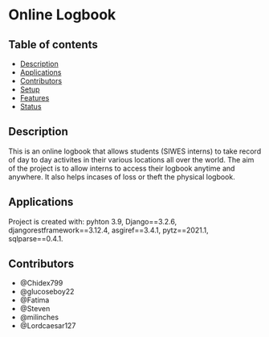 # Online Logbook 

## Table of contents
* [Description](#Description)
* [Applications](#Applications)
* [Contributors](#Contributors)
* [Setup](#Setup)
* [Features](#Features)
* [Status](#Status)

## Description
This is an online logbook that allows students (SIWES interns) to take record of day to day activites in their various locations all over the world.
The aim of the project is to allow interns to access their logbook anytime and anywhere.
It also helps incases of loss or theft the physical logbook.

## Applications
Project is created with:
pyhton 3.9,
Django==3.2.6,
djangorestframework==3.12.4,
asgiref==3.4.1,
pytz==2021.1,
sqlparse==0.4.1.

## Contributors
* @Chidex799
* @glucoseboy22
* @Fatima
* @Steven
* @milinches
* @Lordcaesar127
